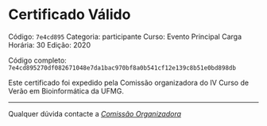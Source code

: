 # Certificado Válido

Código: `7e4cd895`
Categoria: participante
Curso: Evento Principal
Carga Horária: 30
Edição: 2020


Código completo: `7e4cd895270df082671048e7da1bac970bf8a0b541cf12e139c8b51e0bd898db`


Este certificado foi expedido pela Comissão organizadora do IV Curso de Verão em Bioinformática da UFMG.

----

Qualquer dúvida contacte a [_Comissão Organizadora_](<mailto:cursobioinfoufmg@gmail.com$subject=[Certificados]>)

